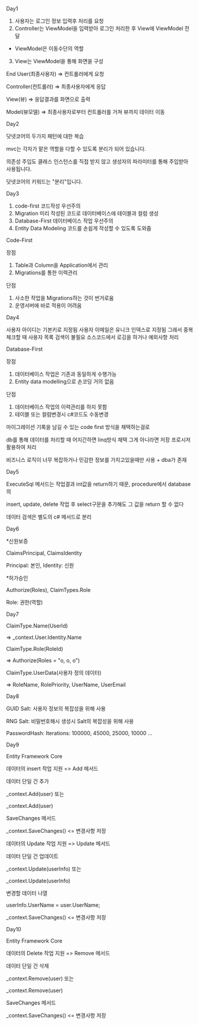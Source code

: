 Day1

1. 사용자는 로그인 정보 입력후 처리를 요청
2. Controller는 ViewModel을 입력받아 로그인 처리한 후 View에 ViewModel 전달
* ViewModel은 이동수단의 역할
3. View는 ViewModel을 통해 화면을 구성

End User(최종사용자) => 컨트롤러에게 요청

Controller(컨트롤러) => 최종사용자에게 응답

View(뷰) => 응답결과를 화면으로 출력

Model(뷰모델) => 최종사용자로부터 컨트롤러를 거쳐 뷰까지 데이터 이동


Day2

닷넷코어의 두가지 패턴에 대한 복습

mvc는 각자가 맡은 역할을 다할 수 있도록 분리가 되어 있습니다.

의존성 주입도 클래스 인스턴스를 직접 받지 않고 생성자의 파라미터를 통해 주입받아 사용됩니다.

닷넷코어의 키워드는 "분리"입니다.

Day3
1. code-first 코드작성 우선주의
2. Migration 미리 작성된 코드로 데이터베이스에 테이블과 컬럼 생성
3. Database-First 데이터베이스 작업 우선주의
4. Entity Data Modeling 코드를 손쉽게 작성할 수 있도록 도와줌

Code-First 

장점
1. Table과 Column을 Application에서 관리
2. Migrations를 통한 이력관리

단점
1. 사소한 작업을 Migrations하는 것이 번거로움
2. 운영서버에 바로 적용이 어려움

Day4

사용자 아이디는 기본키로 지정됨
사용자 이메일은 유니크 인덱스로 지정됨
그래서 중복체크할 때 사용자 목록 검색이 불필요
소스코드에서 로깅을 하거나 예외사항 처리

Database-First

장점
1. 데이터베이스 작업은 기존과 동일하게 수행가능
2. Entity data modelling으로 손코딩 거의 없음
   
단점
1. 데이터베이스 작업의 이력관리를 하지 못함
2. 테이블 또는 컬럼변경시 c#코드도 수동변경

마이그레이션 기록을 남길 수 있는 code first 방식을 채택하는걸로

db를 통해 데이터를 처리할 때 어지간하면 linq방식 채택 그게 아니라면 저장 프로시저 활용하여 처리

비즈니스 로직이 너무 복잡하거나 민감한 정보를 가지고있을때만 사용 + dba가 존재

Day5

ExecuteSql 메서드는 작업결과 int값을 return하기 때문, procedure에서 database의

insert, update, delete 작업 후 select구문을 추가해도 그 값을 return 할 수 없다

데이터 검색은 별도의 c# 메서드로 분리

Day6

*신원보증

ClaimsPrincipal, ClaimsIdentity

Principal: 본인, Identity: 신원

*허가승인

Authorize(Roles), ClaimTypes.Role

Role: 권한(역할)

Day7

ClaimType.Name(UserId)

=> _context.User.Identity.Name

ClaimType.Role(RoleId)

=> Authorize(Roles = "o, o, o")

ClaimType.UserData(사용자 정의 데이터)

=> RoleName, RolePriority, UserName, UserEmail

Day8

GUID Salt: 사용자 정보의 복잡성을 위해 사용

RNG Salt: 비밀번호해시 생성시 Salt의 복잡성을 위해 사용

PasswordHash: Iterations: 100000, 45000, 25000, 10000 ...

Day9

Entity Framework Core

데이터의 insert 작업 지원 => Add 메서드

데이터 단일 건 추가

_context.Add(user) 또는

_context.Add<User>(user)

SaveChanges 메서드

_context.SaveChanges() <= 변경사항 저장

데이터의 Update 작업 지원 => Update 메서드

데이터 단일 건 업데이트

_context.Update(userInfo) 또는

_context.Update<User>(userInfo)

변경할 데이터 나열

userInfo.UserName = user.UserName;

_context.SaveChanges() <= 변경사항 저장

Day10

Entity Framework Core

데이터의 Delete 작업 지원 => Remove 메서드

데이터 단일 건 삭제

_context.Remove(user) 또는

_context.Remove<User>(user)

SaveChanges 메서드

_context.SaveChanges() <= 변경사항 저장